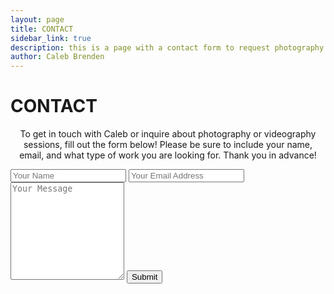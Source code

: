 ```yaml
---
layout: page
title: CONTACT
sidebar_link: true
description: this is a page with a contact form to request photography or videography services. this will send an email directly to caleb.
author: Caleb Brenden
---
```


<h1 class="page-title">CONTACT</h1>

<p align="center">To get in touch with Caleb or inquire about photography or videography sessions, fill out the form below! Please be sure to include your name, email, and what type of work you are looking for. Thank you in advance!</p>


<form class="contact-form" action="https://formspree.io/caleb.brenden1@gmail.com"
      method="POST">
    <input type="text" name="name" placeholder="Your Name">
    <input type="email" name="_replyto" placeholder="Your Email Address">
    <textarea type="text" name="message" rows="10" placeholder="Your Message"></textarea>
    <input type="hidden" name="_subject" value="New Submission!">
    <input type="submit" value="Submit">
</form>
